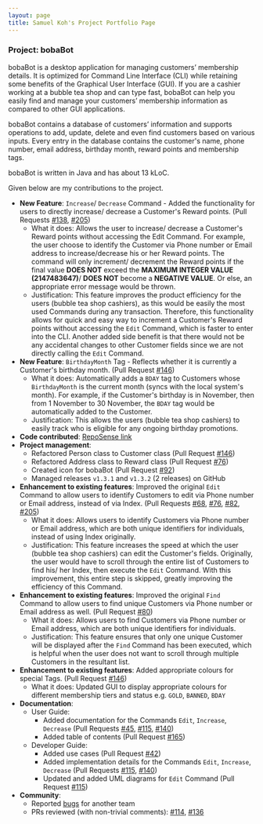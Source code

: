 ```yaml
---
layout: page
title: Samuel Koh's Project Portfolio Page
---
```


### Project: bobaBot

bobaBot is a desktop application for managing customers’ membership details. It is optimized for Command Line Interface (CLI) while retaining some benefits of the Graphical User Interface (GUI). If you are a cashier working at a bubble tea shop and can type fast, bobaBot can help you easily find and manage your customers’ membership information as compared to other GUI applications.

bobaBot contains a database of customers’ information and supports operations to add, update, delete and even find customers based on various inputs. Every entry in the database contains the customer's name, phone number, email address, birthday month, reward points and membership tags.

bobaBot is written in Java and has about 13 kLoC.

Given below are my contributions to the project.

* **New Feature**: `Increase`/ `Decrease` Command - Added the functionality for users to directly increase/ decrease a Customer's Reward points.
  (Pull Requests [#138](https://github.com/AY2223S1-CS2103T-W09-1/tp/pull/138), [#205](https://github.com/AY2223S1-CS2103T-W09-1/tp/pull/205))
    * What it does: Allows the user to increase/ decrease a Customer's Reward points without accessing the Edit Command. For example, the user choose to identify the Customer via Phone number
      or Email address to increase/decrease his or her Reward points. The command will only increment/ decrement the Reward points if the final value **DOES NOT** exceed the **MAXIMUM INTEGER VALUE (2147483647)**/ **DOES NOT** become a **NEGATIVE VALUE**. Or else,
      an appropriate error message would be thrown.
    * Justification: This feature improves the product efficiency for the users (bubble tea shop cashiers), as this would be easily the most used Commands during any transaction.
      Therefore, this functionality allows for quick and easy way to increment a Customer's Reward points without accessing the `Edit` Command, which is faster to enter into the CLI. Another added side benefit is that
      there would not be any accidental changes to other Customer fields since we are not directly calling the `Edit` Command.
* **New Feature**: `BirthdayMonth` Tag - Reflects whether it is currently a Customer's birthday month.
  (Pull Request [#146](https://github.com/AY2223S1-CS2103T-W09-1/tp/pull/146))
    * What it does: Automatically adds a `BDAY` tag to Customers whose `BirthdayMonth` is the current month (syncs with the local system's month). For example, if the Customer's birthday is in November, then
      from 1 November to 30 November, the `BDAY` tag would be automatically added to the Customer.
    * Justification: This allows the users (bubble tea shop cashiers) to easily track who is eligible for any ongoing birthday promotions.
* **Code contributed**: [RepoSense link](https://nus-cs2103-ay2223s1.github.io/tp-dashboard/?search=w09&sort=groupTitle&sortWithin=title&timeframe=commit&mergegroup=&groupSelect=groupByRepos&breakdown=true&checkedFileTypes=docs~functional-code~test-code~other&since=2022-09-16&tabOpen=true&tabType=authorship&zFR=false&tabAuthor=Samsation&tabRepo=AY2223S1-CS2103T-W09-1%2Ftp%5Bmaster%5D&authorshipIsMergeGroup=false&authorshipFileTypes=docs~functional-code~test-code~other&authorshipIsBinaryFileTypeChecked=false&authorshipIsIgnoredFilesChecked=false)
* **Project management**:
  * Refactored Person class to Customer class (Pull Request [#146](https://github.com/AY2223S1-CS2103T-W09-1/tp/pull/146))
  * Refactored Address class to Reward class (Pull Request [#76](https://github.com/AY2223S1-CS2103T-W09-1/tp/pull/76))
  * Created icon for bobaBot (Pull Request [#92](https://github.com/AY2223S1-CS2103T-W09-1/tp/pull/92))
  * Managed releases `v1.3.1` and `v1.3.2` (2 releases) on GitHub
* **Enhancement to existing features**: Improved the original `Edit` Command to allow users to identify Customers to edit via Phone number or Email address, instead of via Index.
  (Pull Requests [#68](https://github.com/AY2223S1-CS2103T-W09-1/tp/pull/68), [#76](https://github.com/AY2223S1-CS2103T-W09-1/tp/pull/76), [#82](https://github.com/AY2223S1-CS2103T-W09-1/tp/pull/82), [#205](https://github.com/AY2223S1-CS2103T-W09-1/tp/pull/205))
  * What it does: Allows users to identify Customers via Phone number or Email address, which are both unique identifiers for individuals, instead of using Index originally.
  * Justification: This feature increases the speed at which the user (bubble tea shop cashiers) can edit the Customer's fields. Originally, the user would have to scroll through the 
  entire list of Customers to find his/ her Index, then execute the `Edit` Command. With this improvement, this entire step is skipped, greatly improving the efficiency of this Command.
* **Enhancement to existing features**: Improved the original `Find` Command to allow users to find unique Customers via Phone number or Email address as well.
  (Pull Request [#80](https://github.com/AY2223S1-CS2103T-W09-1/tp/pull/80))
    * What it does: Allows users to find Customers via Phone number or Email address, which are both unique identifiers for individuals.
    * Justification: This feature ensures that only one unique Customer will be displayed after the `Find` Command has been executed, which is helpful when the user does not want to scroll
    through multiple Customers in the resultant list. 
* **Enhancement to existing features**: Added appropriate colours for special Tags.
  (Pull Request [#146](https://github.com/AY2223S1-CS2103T-W09-1/tp/pull/146))
    * What it does: Updated GUI to display appropriate colours for different membership tiers and status e.g. `GOLD`, `BANNED`, `BDAY`
* **Documentation**:
  * User Guide:
    * Added documentation for the Commands `Edit`, `Increase`, `Decrease`
      (Pull Requests [#45](https://github.com/AY2223S1-CS2103T-W09-1/tp/pull/45), [#115](https://github.com/AY2223S1-CS2103T-W09-1/tp/pull/115), [#140](https://github.com/AY2223S1-CS2103T-W09-1/tp/pull/140))
    * Added table of contents
      (Pull Request [#165](https://github.com/AY2223S1-CS2103T-W09-1/tp/pull/165))
  * Developer Guide:
    * Added use cases
      (Pull Request [#42](https://github.com/AY2223S1-CS2103T-W09-1/tp/pull/42))
    * Added implementation details for the Commands `Edit`, `Increase`, `Decrease`
      (Pull Requests [#115](https://github.com/AY2223S1-CS2103T-W09-1/tp/pull/115), [#140](https://github.com/AY2223S1-CS2103T-W09-1/tp/pull/140/files))
    * Updated and added UML diagrams for `Edit` Command
      (Pull Request [#115](https://github.com/AY2223S1-CS2103T-W09-1/tp/pull/115))
* **Community**:
  * Reported [bugs](https://github.com/Samsation/ped/issues) for another team
  * PRs reviewed (with non-trivial comments): [#114](https://github.com/AY2223S1-CS2103T-W09-1/tp/pull/114), [#136](https://github.com/AY2223S1-CS2103T-W09-1/tp/pull/136)
